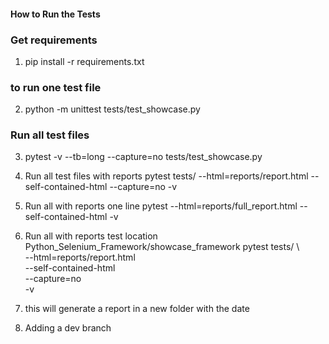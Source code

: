 #### How to Run the Tests

### Get requirements
1. pip install -r requirements.txt

### to run one test file
2. python -m unittest tests/test_showcase.py

### Run all test files
3. pytest -v --tb=long --capture=no tests/test_showcase.py

4. Run all test files with reports
pytest tests/ --html=reports/report.html --self-contained-html --capture=no -v

5. Run all with reports one line
  pytest --html=reports/full_report.html --self-contained-html -v

6. Run all with reports       test location Python_Selenium_Framework/showcase_framework
pytest tests/ \                                          
  --html=reports/report.html \
  --self-contained-html \
  --capture=no \
  -v


  7. this will generate a report in a new folder with the date

  8. Adding a dev branch